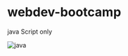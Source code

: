 # webdev-bootcamp
java Script only




![java](https://user-images.githubusercontent.com/81029259/187087501-6142c506-31fa-428e-84f0-12a96d07b26c.jpg)
